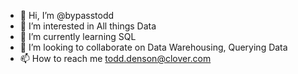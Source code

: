 - 👋 Hi, I’m @bypasstodd
- 👀 I’m interested in All things Data
- 🌱 I’m currently learning SQL
- 💞️ I’m looking to collaborate on Data Warehousing, Querying Data
- 📫 How to reach me todd.denson@clover.com

<!---
bypasstodd/bypasstodd is a ✨ special ✨ repository because its `README.md` (this file) appears on your GitHub profile.
You can click the Preview link to take a look at your changes.
--->
